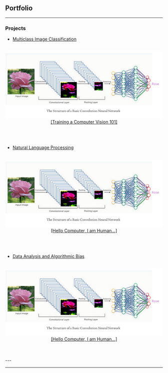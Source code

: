 ## Portfolio

---

### Projects

- [Multiclass Image Classification](https://github.com/larandrup/larandrup.github.io/tree/master/multiclass_image_classification)
<center>
<br>
<a href="multiclass_image_classification/Flower_Classifier_Presentation.pdf"><img src="images/Screen Shot 2021-04-25 at 6.36.50 PM.png?raw=true"/></a>
<br>
<a href="https://larandrup.medium.com/training-a-computer-vision-101-ffaafe5dcde7">[Training a Computer Vision 101]</a>
</center>
<br>
<br>
<br>

- [Natural Language Processing](/pdf/sample_presentation.pdf)
<center>
<br>
<a href="multiclass_image_classification/Flower_Classifier_Presentation.pdf"><img src="images/Screen Shot 2021-04-25 at 6.36.50 PM.png?raw=true"/></a>
<br>
<a href="https://larandrup.medium.com/hello-computer-i-am-human-9af8455e1b8f">[Hello Computer, I am Human…]</a></center>
</center>
<br>
<br>
<br>

- [Data Analysis and Algorithmic Bias](http://example.com/)
<center>
<br>
<a href="multiclass_image_classification/Flower_Classifier_Presentation.pdf"><img src="images/Screen Shot 2021-04-25 at 6.36.50 PM.png?raw=true"/></a>
<br>
<a href="https://larandrup.medium.com/hello-computer-i-am-human-9af8455e1b8f">[Hello Computer, I am Human…]</a></center>
</center>
<br>
<br>
<br>
---




---
<!-- <p style="font-size:11px">Page template forked from <a href="https://github.com/evanca/quick-portfolio">evanca</a></p> -->
<!-- Remove above link if you don't want to attibute -->
